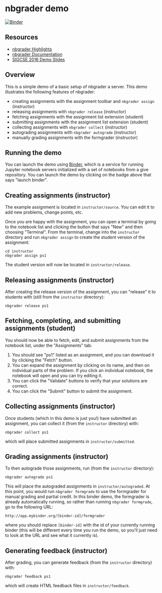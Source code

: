 # nbgrader demo

[![Binder](http://mybinder.org/badge.svg)](http://mybinder.org/repo/jhamrick/nbgrader-demo)

## Resources

* [nbgrader Highlights](http://nbgrader.readthedocs.org/en/latest/user_guide/highlights.html)
* [nbgrader Documentation](http://nbgrader.readthedocs.org/en/latest/)
* [SIGCSE 2016 Demo Slides](http://jhamrick.github.io/sigcse-2016-slides/#/)

## Overview

This is a simple demo of a basic setup of nbgrader a server. This demo illustrates the following features of nbgrader:

* creating assignments with the assignment toolbar and `nbgrader assign` (instructor)
* releasing assignments with `nbgrader release` (instructor)
* fetching assignments with the assignment list extension (student)
* submitting assignments with the assignment list extension (student)
* collecting assignments with `nbgrader collect` (instructor)
* autograding assignments with `nbgrader autograde` (instructor)
* manually grading assignments with the formgrader (instructor)

## Running the demo

You can launch the demo using [Binder](http://mybinder.org/), which is a service for running Jupyter notebook servers initialized with a set of notebooks from a give repository. You can launch the demo by clicking on the badge above that says "launch binder".

## Creating assignments (instructor)

The example assignment is located in `instructor/source`. You can edit it to add new problems, change points, etc.

Once you are happy with the assignment, you can open a terminal by going to the notebook list and clicking the button that says "New" and then choosing "Terminal". From the terminal, change into the `instructor` directory and run `nbgrader assign` to create the student version of the assignment:

    cd instructor
    nbgrader assign ps1

The student version will now be located in `instructor/release`.

## Releasing assignments (instructor)

After creating the release version of the assignment, you can "release" it to students with (still from the `instructor` directory):

    nbgrader release ps1

## Fetching, completing, and submitting assignments (student)

You should now be able to fetch, edit, and submit assignments from the notebook list, under the "Assignments" tab:

1. You should see "ps1" listed as an assignment, and you can download it by clicking the "Fetch" button.
2. You can expand the assignment by clicking on its name, and then on individual parts of the problem. If you click an individual notebook, the notebook will open and you can try editing it.
2. You can click the "Validate" buttons to verify that your solutions are correct.
3. You can click the "Submit" button to submit the assignment.

## Collecting assignments (instructor)

Once students (which in this demo is just you!) have submitted an assignment, you can collect it (from the `instructor` directory) with:

    nbgrader collect ps1

which will place submitted assignments in `instructor/submitted`.

## Grading assignments (instructor)

To then autograde those assignments, run (from the `instructor` directory):

    nbgrader autograde ps1

This will place the autograded assignments in `instructor/autograded`. At this point, you would run `nbgrader formgrade` to use the formgrader for manual grading and partial credit. In this binder demo, the formgrader is already automatically running, so rather than running `nbgrader formgrade`, go to the following URL:

```
http://app.mybinder.org/[binder-id]/formgrader
```

where you should replace `[binder-id]` with the id of your currently running binder (this will be different every time you run the demo, so you'll just need to look at the URL and see what it currently is).

## Generating feedback (instructor)

After grading, you can generate feedback (from the `instructor` directory) with:

    nbgrader feedback ps1

which will create HTML feedback files in `instructor/feedback`.
